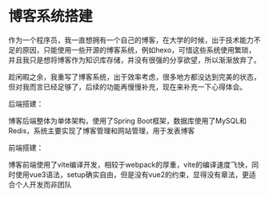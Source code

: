 # 博客系统搭建

作为一个程序员，我一直想拥有一个自己的博客，在大学的时候，出于技术能力不足的原因，只能使用一些开源的博客系统，例如hexo，可惜这些系统使用繁琐，并且我只是想将博客作为知识库存储，并没有很强的分享欲望，所以渐渐放弃了。

趁闲暇之余，我重写了博客系统，出于效率考虑，很多地方都没达到完美的状态，但对我而言已经足够了，后续的功能再慢慢补充，现在来补充一下心得体会。



后端搭建：

博客后端整体为单体架构，使用了Spring Boot框架，数据库使用了MySQL和Redis，系统主要实现了博客管理和网站管理，用于发表博客



前端搭建：

博客前端使用了vite编译开发，相较于webpack的厚重，vite的编译速度飞快，同时使用vue3语法，setup确实自由，但是没有vue2的约束，显得没有章法，更适合个人开发而非团队

